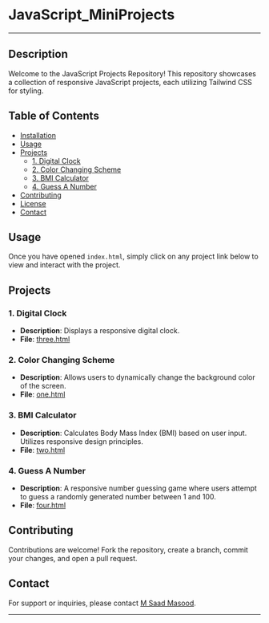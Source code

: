 # JavaScript_MiniProjects

---
## Description

Welcome to the JavaScript Projects Repository! This repository showcases a collection of responsive JavaScript projects, each utilizing Tailwind CSS for styling.

## Table of Contents

- [Installation](#installation)
- [Usage](#usage)
- [Projects](#projects)
  - [1. Digital Clock](#1-digital-clock)
  - [2. Color Changing Scheme](#2-color-changing-scheme)
  - [3. BMI Calculator](#3-bmi-calculator)
  - [4. Guess A Number](#4-guess-a-number)
- [Contributing](#contributing)
- [License](#license)
- [Contact](#contact)


## Usage

Once you have opened `index.html`, simply click on any project link below to view and interact with the project.

## Projects

### 1. Digital Clock

- **Description**: Displays a responsive digital clock.
- **File**: [three.html](three.html)

### 2. Color Changing Scheme

- **Description**: Allows users to dynamically change the background color of the screen.
- **File**: [one.html](one.html)

### 3. BMI Calculator

- **Description**: Calculates Body Mass Index (BMI) based on user input. Utilizes responsive design principles.
- **File**: [two.html](two.html)

### 4. Guess A Number

- **Description**: A responsive number guessing game where users attempt to guess a randomly generated number between 1 and 100.
- **File**: [four.html](four.html)

## Contributing

Contributions are welcome! Fork the repository, create a branch, commit your changes, and open a pull request.


## Contact

For support or inquiries, please contact [M Saad Masood](mailto:saadq10922@gmail.com).

---


